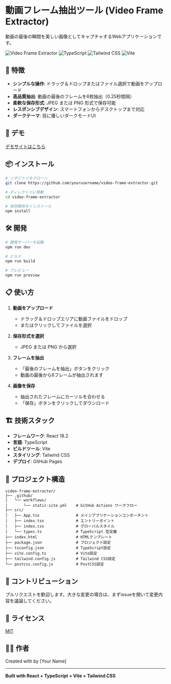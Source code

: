 # 動画フレーム抽出ツール (Video Frame Extractor)

動画の最後の瞬間を美しい画像としてキャプチャするWebアプリケーションです。

![Video Frame Extractor](https://img.shields.io/badge/React-18.2.0-61dafb?logo=react)
![TypeScript](https://img.shields.io/badge/TypeScript-5.3.3-3178c6?logo=typescript)
![Tailwind CSS](https://img.shields.io/badge/Tailwind_CSS-3.4.0-38bdf8?logo=tailwindcss)
![Vite](https://img.shields.io/badge/Vite-5.0.8-646cff?logo=vite)

## 🎯 特徴

- **シンプルな操作**: ドラッグ＆ドロップまたはファイル選択で動画をアップロード
- **高品質抽出**: 動画の最後のフレームを6枚抽出（0.25秒間隔）
- **柔軟な保存形式**: JPEG または PNG 形式で保存可能
- **レスポンシブデザイン**: スマートフォンからデスクトップまで対応
- **ダークテーマ**: 目に優しいダークモードUI

## 🚀 デモ

[デモサイトはこちら](https://yourusername.github.io/video-frame-extractor/)

## 📦 インストール

```bash
# リポジトリをクローン
git clone https://github.com/yourusername/video-frame-extractor.git

# ディレクトリに移動
cd video-frame-extractor

# 依存関係をインストール
npm install
```

## 🛠️ 開発

```bash
# 開発サーバーを起動
npm run dev

# ビルド
npm run build

# プレビュー
npm run preview
```

## 📋 使い方

1. **動画をアップロード**
   - ドラッグ＆ドロップエリアに動画ファイルをドロップ
   - またはクリックしてファイルを選択

2. **保存形式を選択**
   - JPEG または PNG から選択

3. **フレームを抽出**
   - 「最後のフレームを抽出」ボタンをクリック
   - 動画の最後から6フレームが抽出されます

4. **画像を保存**
   - 抽出されたフレームにカーソルを合わせる
   - 「保存」ボタンをクリックしてダウンロード

## 🏗️ 技術スタック

- **フレームワーク**: React 18.2
- **言語**: TypeScript
- **ビルドツール**: Vite
- **スタイリング**: Tailwind CSS
- **デプロイ**: GitHub Pages

## 📂 プロジェクト構造

```
video-frame-extractor/
├── .github/
│   └── workflows/
│       └── static-site.yml    # GitHub Actions ワークフロー
├── src/
│   ├── App.tsx                # メインアプリケーションコンポーネント
│   ├── index.tsx              # エントリーポイント
│   ├── index.css              # グローバルスタイル
│   └── types.ts               # TypeScript 型定義
├── index.html                 # HTMLテンプレート
├── package.json               # プロジェクト設定
├── tsconfig.json              # TypeScript設定
├── vite.config.ts             # Vite設定
├── tailwind.config.js         # Tailwind CSS設定
└── postcss.config.js          # PostCSS設定
```

## 🤝 コントリビューション

プルリクエストを歓迎します。大きな変更の場合は、まずissueを開いて変更内容を議論してください。

## 📄 ライセンス

[MIT](https://choosealicense.com/licenses/mit/)

## 👨‍💻 作者

Created with by [Your Name]

---

**Built with React + TypeScript + Vite + Tailwind CSS**
